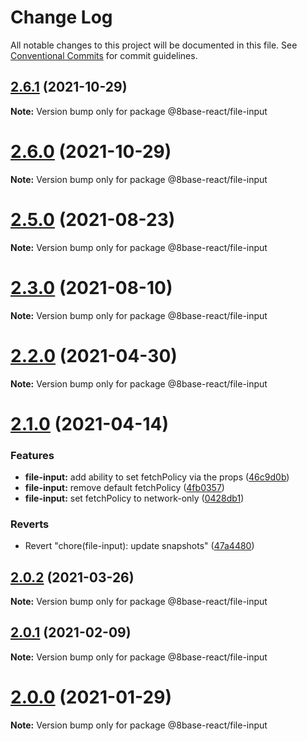 # Change Log

All notable changes to this project will be documented in this file.
See [Conventional Commits](https://conventionalcommits.org) for commit guidelines.

## [2.6.1](https://github.com/8base/sdk/compare/v2.6.0...v2.6.1) (2021-10-29)

**Note:** Version bump only for package @8base-react/file-input





# [2.6.0](https://github.com/8base/sdk/compare/v2.5.2...v2.6.0) (2021-10-29)

**Note:** Version bump only for package @8base-react/file-input





# [2.5.0](https://github.com/8base/sdk/compare/v2.4.0...v2.5.0) (2021-08-23)

**Note:** Version bump only for package @8base-react/file-input





# [2.3.0](https://github.com/8base/sdk/compare/v2.2.0...v2.3.0) (2021-08-10)

**Note:** Version bump only for package @8base-react/file-input





# [2.2.0](https://github.com/8base/sdk/compare/v2.1.0...v2.2.0) (2021-04-30)

**Note:** Version bump only for package @8base-react/file-input





# [2.1.0](https://github.com/8base/sdk/compare/v2.0.2...v2.1.0) (2021-04-14)


### Features

* **file-input:** add ability to set fetchPolicy via the props ([46c9d0b](https://github.com/8base/sdk/commit/46c9d0bddd988c29ee2a58eb81bd9c5ce02e2ad4))
* **file-input:** remove default fetchPolicy ([4fb0357](https://github.com/8base/sdk/commit/4fb03570358466e2510729b14b784da64c940564))
* **file-input:** set fetchPolicy to network-only ([0428db1](https://github.com/8base/sdk/commit/0428db1c60124c98daaf1a74145315cd90d4eed8))


### Reverts

* Revert "chore(file-input): update snapshots" ([47a4480](https://github.com/8base/sdk/commit/47a448017aca86ed08d2cd44bb95cfbf1b37a8e5))





## [2.0.2](https://github.com/8base/sdk/compare/v2.0.1...v2.0.2) (2021-03-26)

**Note:** Version bump only for package @8base-react/file-input





## [2.0.1](https://github.com/8base/sdk/compare/v2.0.0...v2.0.1) (2021-02-09)

**Note:** Version bump only for package @8base-react/file-input





# [2.0.0](https://github.com/8base/sdk/compare/v1.4.1...v2.0.0) (2021-01-29)

**Note:** Version bump only for package @8base-react/file-input
